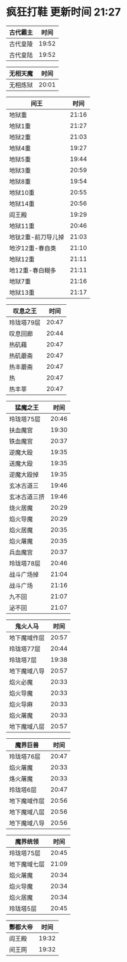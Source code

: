 # 疯狂打鞋 更新时间 21:27

| 古代霸主   | 时间    |
|--------|-------|
| 古代皇陵 | 19:52 |
| 古代皇陆 | 19:52 |

| 无相天魔   | 时间    |
|--------|-------|
| 无相炼狱 | 20:01 |

| 间王   | 时间    |
|--------|-------|
| 地狱重 | 21:16 |
| 地狱1重 | 21:27 |
| 地狱2重 | 21:03 |
| 地狱4重 | 19:27 |
| 地狱5重 | 19:44 |
| 地狱3重 | 20:59 |
| 地狱8重 | 19:54 |
| 地狱10重 | 20:55 |
| 地狱14重 | 20:56 |
| 阎王殿 | 19:29 |
| 地狱11重 | 20:46 |
| 地钛2重-前刀导儿掉 | 21:03 |
| 地汐12重-春自类 | 21:10 |
| 地狱12重 | 21:11 |
| 地12重-春白糊多 | 21:11 |
| 地狱7重 | 21:16 |
| 地狱13重 | 21:17 |

| 叹息之王   | 时间    |
|--------|-------|
| 玲珑塔79层 | 20:47 |
| 叹息回廊 | 20:44 |
| 热矶藉 | 20:47 |
| 热矶蘑斋 | 20:47 |
| 热丰蘑斋 | 20:47 |
| 热 | 20:47 |
| 热丰莘 | 20:47 |

| 猛魔之王   | 时间    |
|--------|-------|
| 玲珑塔75层 | 20:46 |
| 扶血魔宫 | 19:30 |
| 铁血魔宫 | 20:37 |
| 逆魔大殴 | 19:35 |
| 送魔大殴 | 19:35 |
| 逆魔大殴掉 | 19:35 |
| 玄冰古道三 | 19:46 |
| 玄冰古道三挤 | 19:46 |
| 烧火居魔 | 20:29 |
| 焰火导魔 | 20:29 |
| 焰火居魔 | 20:35 |
| 焰火屠魔 | 20:35 |
| 兵血魔宫 | 20:37 |
| 玲珑塔78层 | 20:46 |
| 战斗广场掉 | 21:04 |
| 战斗广场 | 21:16 |
| 九不回 | 21:07 |
| 泌不回 | 21:07 |

| 鬼火人马   | 时间    |
|--------|-------|
| 地下魔域作层 | 20:57 |
| 玲珑塔77层 | 20:44 |
| 玲珑塔7层 | 19:38 |
| 地下魔域八导 | 20:57 |
| 焰火必魔 | 20:33 |
| 焰火导魔 | 20:33 |
| 焰火导麻 | 20:33 |
| 焰火屠魔 | 20:33 |
| 地下魔域八层 | 20:57 |

| 魔界巨兽   | 时间    |
|--------|-------|
| 玲珑塔76层 | 20:47 |
| 焰火屠魔 | 20:33 |
| 烙火屠魔 | 20:33 |
| 玲珑塔6层 | 20:47 |
| 地下魔域作层 | 20:56 |
| 地下魔域八层 | 20:56 |
| 地下魔域八导 | 20:56 |

| 魔界统领   | 时间    |
|--------|-------|
| 玲珑塔75层 | 20:45 |
| 地下魔域七层 | 21:09 |
| 焰火屠魔 | 20:34 |
| 焰火导魔 | 20:34 |
| 焰火居魔 | 20:34 |
| 玲珑塔5层 | 20:45 |

| 酆都大帝   | 时间    |
|--------|-------|
| 阎王殿 | 19:32 |
| 间王网 | 19:32 |